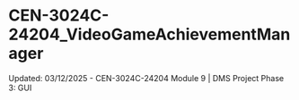 # CEN-3024C-24204_VideoGameAchievementManager
Updated: 03/12/2025 - CEN-3024C-24204 Module 9 | DMS Project Phase 3: GUI
